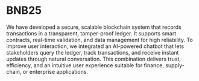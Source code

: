 # BNB25
We have developed a secure, scalable blockchain system that records transactions in a transparent, tamper-proof ledger. It supports smart contracts, real-time validation, and  data management for high reliability.
To improve user interaction, we integrated an AI-powered chatbot that lets stakeholders query the ledger, track transactions, and receive instant updates through natural conversation. This combination delivers trust, efficiency, and an intuitive user experience suitable for finance, supply-chain, or enterprise applications.